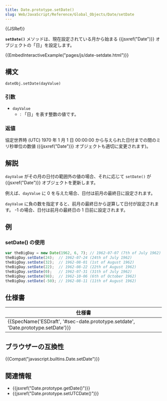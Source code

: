 ```yaml
---
title: Date.prototype.setDate()
slug: Web/JavaScript/Reference/Global_Objects/Date/setDate
---
```

{{JSRef}}

**`setDate()`** メソッドは、現在設定されている月から始まる {{jsxref("Date")}} オブジェクトの「日」を設定します。

{{EmbedInteractiveExample("pages/js/date-setdate.html")}}

## 構文

```
dateObj.setDate(dayValue)
```

### 引数

- `dayValue`
  - : 「日」を表す整数の値です。

### 返値

協定世界時 (UTC) 1970 年 1 月 1 日 00:00:00 から与えられた日付までの間のミリ秒単位の数値 ({{jsxref("Date")}} オブジェクトも適切に変更されます)。

## 解説

`dayValue` がその月の日付の範囲外の値の場合、それに応じて `setDate()` が {{jsxref("Date")}} オブジェクトを更新します。

例えば、`dayValue` に 0 を与えた場合、日付は前月の最終日に設定されます。

`dayValue` に負の数を指定すると、前月の最終日から逆算して日付が設定されます。 -1 の場合、日付は前月の最終日の 1 日前に設定されます。

## 例

### setDate() の使用

```js
var theBigDay = new Date(1962, 6, 7); // 1962-07-07 (7th of July 1962)
theBigDay.setDate(24);  // 1962-07-24 (24th of July 1962)
theBigDay.setDate(32);  // 1962-08-01 (1st of August 1962)
theBigDay.setDate(22);  // 1962-08-22 (22th of August 1962)
theBigDay.setDate(0);   // 1962-07-31 (31th of July 1962)
theBigDay.setDate(98);  // 1962-10-06 (6th of October 1962)
theBigDay.setDate(-50); // 1962-08-11 (11th of August 1962)
```

## 仕様書

| 仕様書                                                                                                       |
| ------------------------------------------------------------------------------------------------------------ |
| {{SpecName('ESDraft', '#sec-date.prototype.setdate', 'Date.prototype.setDate')}} |

## ブラウザーの互換性

{{Compat("javascript.builtins.Date.setDate")}}

## 関連情報

- {{jsxref("Date.prototype.getDate()")}}
- {{jsxref("Date.prototype.setUTCDate()")}}
